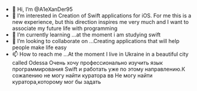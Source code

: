 - 👋 Hi, I’m @A1eXanDer95
- 👀 I’m interested in  Creation of Swift applications for iOS. For me this is a new experience, but this direction inspires me very much and I want to associate my future life with programming
- 🌱 I’m currently learning ...at the moment i am studying swift
- 💞️ I’m looking to collaborate on ...Creating applications that will help people make life easy
- 📫 How to reach me ...At the moment I live in Ukraine in a beautiful city called Odessa
Очень хочу профессионально изучить  язык программирования  Swift и работать уже по этому направлению.К сожалению не могу найти куратора вв
Не могу найти куратора,которому мог бы  задать 
<!---
A1eXanDer95/A1eXanDer95 is a ✨ special ✨ repository because its `README.md` (this file) appears on your GitHub profile.
You can click the Preview link to take a look at your changes.
--->
